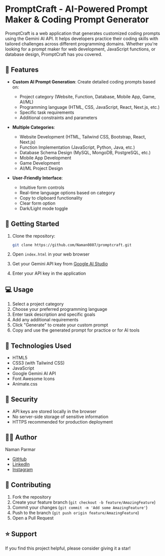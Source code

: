 # PromptCraft - AI-Powered Prompt Maker & Coding Prompt Generator

PromptCraft is a web application that generates customized coding prompts using the Gemini AI API. It helps developers practice their coding skills with tailored challenges across different programming domains. Whether you're looking for a prompt maker for web development, JavaScript functions, or database design, PromptCraft has you covered.

## 🌟 Features

- **Custom AI Prompt Generation**: Create detailed coding prompts based on:

  - Project category (Website, Function, Database, Mobile App, Game, AI/ML)
  - Programming language (HTML, CSS, JavaScript, React, Next.js, etc.)
  - Specific task requirements
  - Additional constraints and parameters

- **Multiple Categories**:

  - Website Development (HTML, Tailwind CSS, Bootstrap, React, Next.js)
  - Function Implementation (JavaScript, Python, Java, etc.)
  - Database Schema Design (MySQL, MongoDB, PostgreSQL, etc.)
  - Mobile App Development
  - Game Development
  - AI/ML Project Design

- **User-Friendly Interface**:
  - Intuitive form controls
  - Real-time language options based on category
  - Copy to clipboard functionality
  - Clear form option
  - Dark/Light mode toggle

## 🚀 Getting Started

1. Clone the repository:

   ```bash
   git clone https://github.com/Naman0807/promptcraft.git
   ```

2. Open `index.html` in your web browser

3. Get your Gemini API key from [Google AI Studio](https://makersuite.google.com/app/apikey)

4. Enter your API key in the application

## 💻 Usage

1. Select a project category
2. Choose your preferred programming language
3. Enter task description and specific goals
4. Add any additional requirements
5. Click "Generate" to create your custom prompt
6. Copy and use the generated prompt for practice or for AI tools

## 🔧 Technologies Used

- HTML5
- CSS3 (with Tailwind CSS)
- JavaScript
- Google Gemini AI API
- Font Awesome Icons
- Animate.css

## 🔐 Security

- API keys are stored locally in the browser
- No server-side storage of sensitive information
- HTTPS recommended for production deployment

## 👨‍💻 Author

Naman Parmar

- [GitHub](https://github.com/Naman0807)
- [LinkedIn](https://www.linkedin.com/in/namanparmar/)
- [Instagram](https://www.instagram.com/naman_080/)

## 🤝 Contributing

1. Fork the repository
2. Create your feature branch (`git checkout -b feature/AmazingFeature`)
3. Commit your changes (`git commit -m 'Add some AmazingFeature'`)
4. Push to the branch (`git push origin feature/AmazingFeature`)
5. Open a Pull Request

## ⭐ Support

If you find this project helpful, please consider giving it a star!
